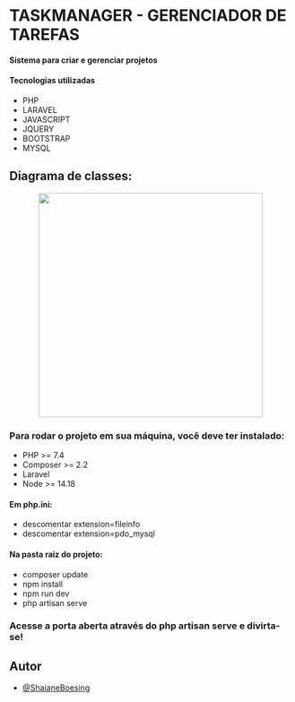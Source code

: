 # TASKMANAGER - GERENCIADOR DE TAREFAS
#### Sistema para criar e gerenciar projetos
#### Tecnologias utilizadas
- PHP 
- LARAVEL 
- JAVASCRIPT 
- JQUERY 
- BOOTSTRAP 
- MYSQL

## Diagrama de classes:
<p align="center"><a href="https://laravel.com" target="_blank"><img src="https://images2.imgbox.com/d9/33/e8xaZ10l_o.png" width="400"></a></p>


### Para rodar o projeto em sua máquina, você deve ter instalado:
- PHP >= 7.4
- Composer >= 2.2
- Laravel
- Node >= 14.18
#### Em php.ini:
- descomentar extension=fileinfo 
- descomentar extension=pdo_mysql
#### Na pasta raiz do projeto:
- composer update
- npm install
- npm run dev
- php artisan serve

### Acesse a porta aberta através do php artisan serve e divirta-se! 

## Autor

- [@ShaianeBoesing](https://github.com/ShaianeBoesing)


